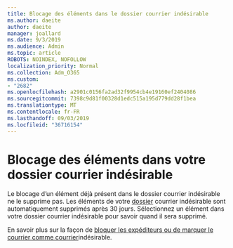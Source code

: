 ```yaml
---
title: Blocage des éléments dans le dossier courrier indésirable
ms.author: daeite
author: daeite
manager: joallard
ms.date: 9/3/2019
ms.audience: Admin
ms.topic: article
ROBOTS: NOINDEX, NOFOLLOW
localization_priority: Normal
ms.collection: Adm_O365
ms.custom:
- "2682"
ms.openlocfilehash: a2901c0156fa2ad32f9954cb4e19160ef2404086
ms.sourcegitcommit: 7398c9d81f00328d1edc515a195d779dd28f1bea
ms.translationtype: MT
ms.contentlocale: fr-FR
ms.lasthandoff: 09/03/2019
ms.locfileid: "36716154"
---
```

# <a name="blocking-items-in-your-junk-email-folder"></a>Blocage des éléments dans votre dossier courrier indésirable

Le blocage d’un élément déjà présent dans le dossier courrier indésirable ne le supprime pas. Les éléments de votre [dossier](https://outlook.live.com/mail/junkemail) courrier indésirable sont automatiquement supprimés après 30 jours. Sélectionnez un élément dans votre dossier courrier indésirable pour savoir quand il sera supprimé.

En savoir plus sur la façon de [bloquer les expéditeurs ou de marquer le courrier comme courrier](https://support.office.com/article/a3ece97b-82f8-4a5e-9ac3-e92fa6427ae4)indésirable.